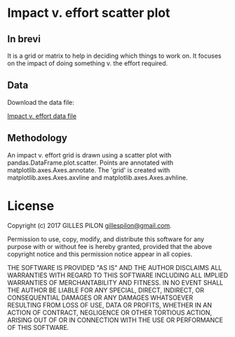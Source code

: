 # Impact v. effort scatter plot

## In brevi

It is a grid or matrix to help in deciding which things to work on. It focuses on the impact of doing something v. the effort required.

## Data

Download the data file:

[Impact v. effort data file](https://drive.google.com/open?id=0BzrdQfHR2I5DMFZVVG1TMnhWOFU)

## Methodology

An impact v. effort grid is drawn using a scatter plot with pandas.DataFrame.plot.scatter. Points are annotated with matplotlib.axes.Axes.annotate. The 'grid' is created with matplotlib.axes.Axes.axvline and matplotlib.axes.Axes.avhline.

# License

Copyright (c) 2017 GILLES PILON <gillespilon@gmail.com>.

Permission to use, copy, modify, and distribute this software for any purpose with or without fee is hereby granted, provided that the above copyright notice and this permission notice appear in all copies.

THE SOFTWARE IS PROVIDED "AS IS" AND THE AUTHOR DISCLAIMS ALL WARRANTIES WITH REGARD TO THIS SOFTWARE INCLUDING ALL IMPLIED WARRANTIES OF MERCHANTABILITY AND FITNESS. IN NO EVENT SHALL THE AUTHOR BE LIABLE FOR ANY SPECIAL, DIRECT, INDIRECT, OR CONSEQUENTIAL DAMAGES OR ANY DAMAGES WHATSOEVER RESULTING FROM LOSS OF USE, DATA OR PROFITS, WHETHER IN AN ACTION OF CONTRACT, NEGLIGENCE OR OTHER TORTIOUS ACTION, ARISING OUT OF OR IN CONNECTION WITH THE USE OR PERFORMANCE OF THIS SOFTWARE.
